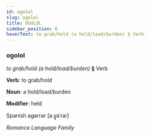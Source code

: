 ```yaml
---
id: ogolol
slug: ogolol
title: OGOLOL
sidebar_position: 6
hoverText: to grab/hold (a hold/load/burden) § Verb
---
```


### ogolol

*to grab/hold (a hold/load/burden)* **§** Verb

**Verb**: to grab/hold

**Noun**: a hold/load/burden

**Modifier**: held

Spanish agarrar [a.ɣ̞aˈraɾ]

*Romance Language Family*